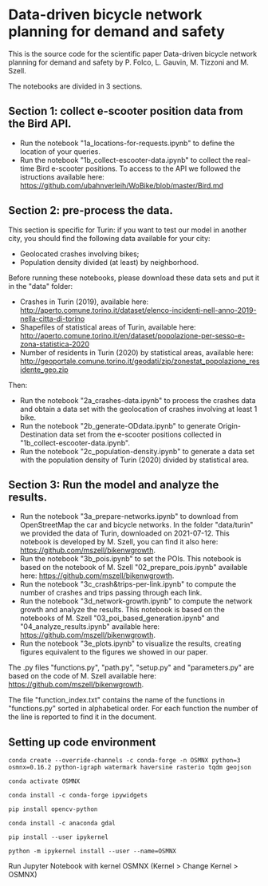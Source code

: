 # Data-driven bicycle network planning for demand and safety

This is the source code for the scientific paper Data-driven bicycle network planning for demand and safety by P. Folco, L. Gauvin, M. Tizzoni and M. Szell.

The notebooks are divided in 3 sections.

## Section 1: collect e-scooter position data from the Bird API.
* Run the notebook "1a_locations-for-requests.ipynb" to define the location of your queries.
* Run the notebook "1b_collect-escooter-data.ipynb" to collect the real-time Bird e-scooter positions. To access to the API we followed the istructions available here: https://github.com/ubahnverleih/WoBike/blob/master/Bird.md

## Section 2: pre-process the data.
This section is specific for Turin: if you want to test our model in another city, you should find the following data available for your city:
* Geolocated crashes involving bikes;
* Population density divided (at least) by neighborhood.

Before running these notebooks, please download these data sets and put it in the "data" folder:
* Crashes in Turin (2019), available here: http://aperto.comune.torino.it/dataset/elenco-incidenti-nell-anno-2019-nella-citta-di-torino
* Shapefiles of statistical areas of Turin, available here: http://aperto.comune.torino.it/en/dataset/popolazione-per-sesso-e-zona-statistica-2020
* Number of residents in Turin (2020) by statistical areas, available here: http://geoportale.comune.torino.it/geodati/zip/zonestat_popolazione_residente_geo.zip

Then:
* Run the notebook "2a_crashes-data.ipynb" to process the crashes data and obtain a data set with the geolocation of crashes involving at least 1 bike.
* Run the notebook "2b_generate-ODdata.ipynb" to generate Origin-Destination data set from the e-scooter positions collected in "1b_collect-escooter-data.ipynb".
* Run the notebook "2c_population-density.ipynb" to generate a data set with the population density of Turin (2020) divided by statistical area.

## Section 3: Run the model and analyze the results.
* Run the notebook "3a_prepare-networks.ipynb" to download from OpenStreetMap the car and bicycle networks. In the folder "data/turin" we provided the data of Turin, downloaded on 2021-07-12. This notebook is developed by M. Szell, you can find it also here: https://github.com/mszell/bikenwgrowth.
* Run the notebook "3b_pois.ipynb" to set the POIs. This notebook is based on the notebook of M. Szell "02_prepare_pois.ipynb" available here: https://github.com/mszell/bikenwgrowth.
* Run the notebook "3c_crash&trips-per-link.ipynb" to compute the number of crashes and trips passing through each link. 
* Run the notebook "3d_network-growth.ipynb" to compute the network growth and analyze the results. This notebook is based on the notebooks of M. Szell "03_poi_based_generation.ipynb" and "04_analyze_results.ipynb" available here: https://github.com/mszell/bikenwgrowth.
* Run the notebook "3e_plots.ipynb" to visualize the results, creating figures equivalent to the figures we showed in our paper.

The .py files "functions.py", "path.py", "setup.py" and "parameters.py" are based on the code of M. Szell available here: https://github.com/mszell/bikenwgrowth.

The file "function_index.txt" contains the name of the functions in "functions.py" sorted in alphabetical order. For each function the number of the line is reported to find it in the document.


## Setting up code environment
`conda create --override-channels -c conda-forge -n OSMNX python=3 osmnx=0.16.2 python-igraph watermark haversine rasterio tqdm geojson`

`conda activate OSMNX`

`conda install -c conda-forge ipywidgets`

`pip install opencv-python`

`conda install -c anaconda gdal`

`pip install --user ipykernel`

`python -m ipykernel install --user --name=OSMNX`

Run Jupyter Notebook with kernel OSMNX (Kernel > Change Kernel > OSMNX)
